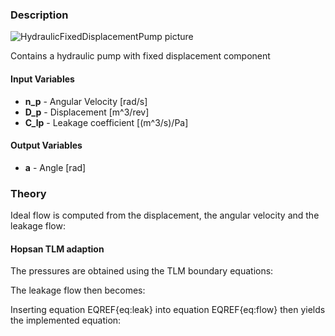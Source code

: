 ### Description
![HydraulicFixedDisplacementPump picture](fixedpump_user.svg)

Contains a hydraulic pump with fixed displacement component

#### Input Variables
* **n_p** - Angular Velocity [rad/s]
* **D_p** - Displacement [m^3/rev]
* **C_lp** - Leakage coefficient [(m^3/s)/Pa]

#### Output Variables
* **a** - Angle [rad]

### Theory
Ideal flow is computed from the displacement, the angular velocity and the leakage flow:
<!---EQUATION LABEL=eq:flow q_2 = \dfrac{D_p}{2\pi} n_p - q_{leak}--->
<!---EQUATION q_{leak} = C_{lp}(p_2-p_1) --->
<!---EQUATION q_1 = -q_2 --->

#### Hopsan TLM adaption
The pressures are obtained using the TLM boundary equations:
<!---EQUATION p_1 = c_1 + Z_{c1}q_1--->
<!---EQUATION p_2 = c_2 + Z_{c2}q_2--->

The leakage flow then becomes:
<!---EQUATION LABEL=eq:leak q_{leak} = C_{lp}(c_2 + Z_{c2}q_2 - c_1 - Z_{c1}q_1) --->

Inserting equation EQREF{eq:leak} into equation EQREF{eq:flow} then yields the implemented equation:
<!---EQUATION q_2 = \dfrac{ \dfrac{D_p}{2\pi}n_p + C_{lp}(c_1-c_2) }{ (Z_{c1}+Z_{c2})C_{lp}+1 }--->

